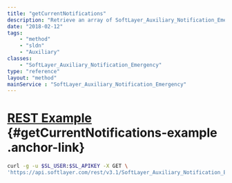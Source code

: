 ```yaml
---
title: "getCurrentNotifications"
description: "Retrieve an array of SoftLayer_Auxiliary_Notification_Emergency data types, which contain all current notification events. "
date: "2018-02-12"
tags:
    - "method"
    - "sldn"
    - "Auxiliary"
classes:
    - "SoftLayer_Auxiliary_Notification_Emergency"
type: "reference"
layout: "method"
mainService : "SoftLayer_Auxiliary_Notification_Emergency"
---
```


# [REST Example](#getCurrentNotifications-example) <a href="/article/rest/"><i class="fas fa-question"></i></a> {#getCurrentNotifications-example .anchor-link} 
```bash
curl -g -u $SL_USER:$SL_APIKEY -X GET \
'https://api.softlayer.com/rest/v3.1/SoftLayer_Auxiliary_Notification_Emergency/getCurrentNotifications'
```

